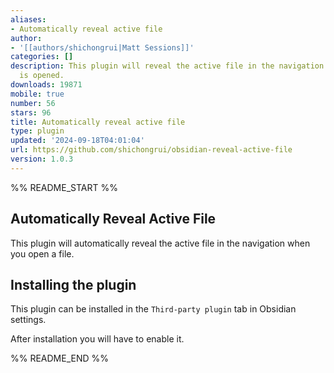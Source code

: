 ```yaml
---
aliases:
- Automatically reveal active file
author:
- '[[authors/shichongrui|Matt Sessions]]'
categories: []
description: This plugin will reveal the active file in the navigation when a file
  is opened.
downloads: 19871
mobile: true
number: 56
stars: 96
title: Automatically reveal active file
type: plugin
updated: '2024-09-18T04:01:04'
url: https://github.com/shichongrui/obsidian-reveal-active-file
version: 1.0.3
---
```


%% README_START %%

## Automatically Reveal Active File

This plugin will automatically reveal the active file in the navigation when you open a file.

## Installing the plugin

This plugin can be installed in the `Third-party plugin` tab in Obsidian settings.

After installation you will have to enable it.


%% README_END %%